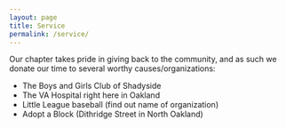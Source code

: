 ```yaml
---
layout: page
title: Service
permalink: /service/
---
```


Our chapter takes pride in giving back to the community, and as such we donate our time to several worthy causes/organizations:

* The Boys and Girls Club of Shadyside
* The VA Hospital right here in Oakland
* Little League baseball (find out name of organization)
* Adopt a Block (Dithridge Street in North Oakland)